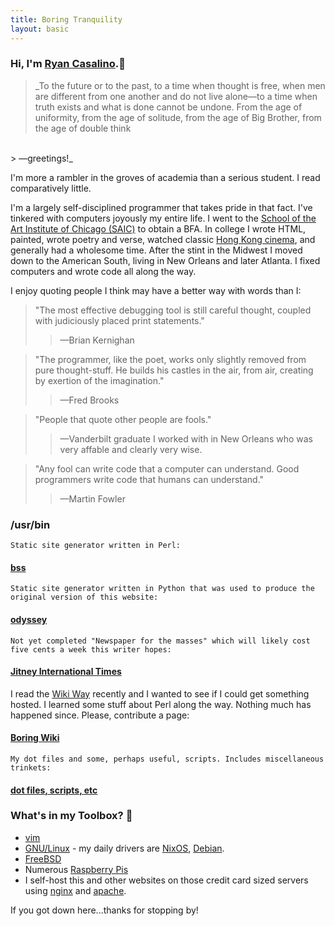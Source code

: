 ```yaml
---
title: Boring Tranquility
layout: basic
---
```


### Hi, I'm <a href="mailto:ryan@boringtranquility.io" rel="me">Ryan Casalino</a>.<span>&#128406;</span> 

> _To the future or to the past, to a time when thought is free, when men are different from one another and do not live alone<span>&mdash;</span>to a time when truth exists and what is done cannot be undone. From the age of uniformity, from the age of solitude, from the age of Big Brother, from the age of double think
<br>
> <span>&mdash;</span>greetings!_

I'm more a rambler in the groves of academia than a serious student. I read comparatively little.

I'm a largely self-disciplined programmer that takes pride in that fact. I've tinkered with computers joyously my entire life. I went to the [School of the Art Institute of Chicago (SAIC)](https://en.wikipedia.org/wiki/School_of_the_Art_Institute_of_Chicago) to obtain a BFA. In college I wrote HTML, painted, wrote poetry and verse, watched classic [Hong Kong cinema](https://en.wikipedia.org/wiki/A_Better_Tomorrow), and generally had a wholesome time. After the stint in the Midwest I moved down to the American South, living in New Orleans and later Atlanta. I fixed computers and wrote code all along the way.

I enjoy quoting people I think may have a better way with words than I:

> "The most effective debugging tool is still careful thought, coupled with judiciously placed print statements." 
>> <span>&mdash;</span>Brian Kernighan

> "The programmer, like the poet, works only slightly removed from pure thought-stuff. He builds his castles in the air, from air, creating by exertion of the imagination."
>> <span>&mdash;</span>Fred Brooks

> "People that quote other people are fools."
>> <span>&mdash;</span>Vanderbilt graduate I worked with in New Orleans who was very affable and clearly very wise.

> "Any fool can write code that a computer can understand. Good programmers write code that humans can understand."
>> <span>&mdash;</span>Martin Fowler

### /usr/bin

	Static site generator written in Perl:
#### [bss](https://git.sr.ht/~rjpcasalino/bss)

	Static site generator written in Python that was used to produce the original version of this website:
#### [odyssey](https://git.sr.ht/~rjpcasalino/odyssey)

	Not yet completed "Newspaper for the masses" which will likely cost five cents a week this writer hopes:
#### [Jitney International Times](https://www.jitney.cab/)

I read the [Wiki Way](http://wiki.org/wiki.cgi?WikiWay) recently and I wanted to see if I could get something hosted. I learned some stuff about Perl along the way. Nothing much has happened since. Please, contribute a page:
#### [Boring Wiki](https://wiki.boringtranquility.io)

	My dot files and some, perhaps useful, scripts. Includes miscellaneous trinkets:
#### [dot files, scripts, etc](https://git.sr.ht/~rjpcasalino/Shangri-la)

### What's in my Toolbox? <span>&#129520;</span>
- [vim](https://www.vim.org/)
- [GNU/Linux](https://www.gnu.org/) - my daily drivers are [NixOS](https://nixos.org/), [Debian](https://www.debian.org/).
- [FreeBSD](https://www.freebsd.org/)
- Numerous [Raspberry Pis](https://www.raspberrypi.org/)
- I self-host this and other websites on those credit card sized servers using [nginx](https://nginx.org/) and [apache](https://www.apache.org/).

If you got down here...thanks for stopping by!
